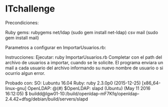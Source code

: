 # ITchallenge

Precondiciones:

Ruby gems:
  rubygems
  net/ldap (sudo gem install net-ldap)
  csv
  mail (sudo gem install mail)

Parametros a configurar en ImportarUsuarios.rb:



Instrucciones:
  Ejecutar: ruby ImportarUsuarios.rb
  Completar con el path del archivo de usuarios a importar, cuando se le solicite.
  El programa enviara un mail a cada usuario del archivo informando su nuevo nombre de usuario o
  si ocurrio algun error.

Probado con:
  SO: Lubuntu 16.04
  Ruby: ruby 2.3.0p0 (2015-12-25) [x86_64-linux-gnu]
  OpenLDAP: @(#) $OpenLDAP: slapd  (Ubuntu) (May 11 2016 16:12:05) $
	           buildd@lgw01-10:/build/openldap-mF7Kfq/openldap-2.4.42+dfsg/debian/build/servers/slapd
